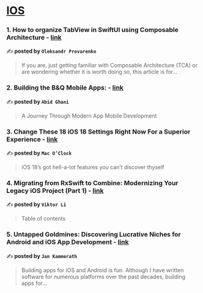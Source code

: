 
<h1><a href=https://medium.com/tag/ios/recommended target="_blank" rel="noopener noreferrer">IOS</a></h1>
<h3>1. How to organize TabView in SwiftUI using Composable Architecture - <a href="https://medium.com/@provar67/how-to-organize-tabview-in-swiftui-using-composable-architecture-be76826ad2b1" target="_blank" rel="noopener noreferrer">link</a></h3>

✍️ **posted by `Oleksandr Provarenko`**

<blockquote>If you are, just getting familiar with Composable Architecture (TCA) or are wondering whether it is worth doing so, this article is for…</blockquote>

<h3>2. Building the B&Q Mobile Apps: - <a href="https://medium.com/@abid.ghani/building-the-b-q-mobile-apps-ce69ab593797" target="_blank" rel="noopener noreferrer">link</a></h3>

✍️ **posted by `Abid Ghani`**

<blockquote>A Journey Through Modern App Mobile Development</blockquote>

<h3>3. Change These 18 iOS 18 Settings Right Now For a Superior Experience - <a href="https://medium.com/macoclock/change-these-18-ios-18-settings-right-now-for-a-superior-experience-2c1004189fb2" target="_blank" rel="noopener noreferrer">link</a></h3>

✍️ **posted by `Mac O’Clock`**

<blockquote>iOS 18’s got hell-a-lot features you can’t discover thyself</blockquote>

<h3>4. Migrating from RxSwift to Combine: Modernizing Your Legacy iOS Project (Part 1) - <a href="https://medium.com/@lee.vitya28/migrating-from-rxswift-to-combine-modernizing-your-legacy-ios-project-part-1-54c0efa4fb62" target="_blank" rel="noopener noreferrer">link</a></h3>

✍️ **posted by `Viktor Li`**

<blockquote>Table of contents</blockquote>

<h3>5. Untapped Goldmines: Discovering Lucrative Niches for Android and iOS App Development - <a href="https://medium.com/@jankammerath/untapped-goldmines-discovering-lucrative-niches-for-android-and-ios-app-development-ac7b073abcfd" target="_blank" rel="noopener noreferrer">link</a></h3>

✍️ **posted by `Jan Kammerath`**

<blockquote>Building apps for iOS and Android is fun. Although I have written software for numerous platforms over the past decades, building apps for…</blockquote>

